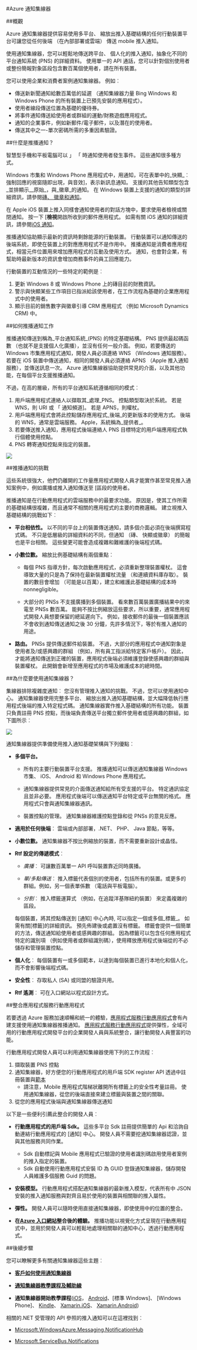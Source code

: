 <properties
    pageTitle="Azure 通知集線器"
    description="瞭解如何使用 Azure 中的推播通知。 以 C# 使用.NET API 撰寫程式碼範例。"
    authors="ysxu"
    manager="erikre"
    editor=""
    services="notification-hubs"
    documentationCenter=""/>

<tags
    ms.service="notification-hubs"
    ms.workload="mobile"
    ms.tgt_pltfrm="multiple"
    ms.devlang="multiple"
    ms.topic="hero-article"
    ms.date="08/25/2016"
    ms.author="yuaxu"/>


#<a name="azure-notification-hubs"></a>Azure 通知集線器

##<a name="overview"></a>概觀

Azure 通知集線器提供容易使用多平台、 縮放出推入基礎結構的任何行動裝置平台可讓您從任何後端 （在內部部署或雲端） 傳送 mobile 推入通知。

使用通知集線器，您可以輕鬆地傳送跨平台、 個人化的推入通知，抽象化不同的平台通知系統 (PNS) 的詳細資料。 使用單一的 API 通話，您可以針對個別使用者或整份簡報對象區段包含數百萬個使用者，請在所有裝置。

您可以使用企業和消費者案例通知集線器。 例如︰

- 傳送新新聞通知給數百萬低的延遲 （通知集線器力量 Bing Windows 和 Windows Phone 的所有裝置上已預先安裝的應用程式）。
- 使用者線段傳送位置為基礎的優待券。
- 將事件通知傳送給使用者或群組的運動/財務遊戲應用程式。
- 通知的企業事件，例如新郵件/電子郵件，以及潛在的使用者。
- 傳送其中之一-單次密碼所需的多重因素驗證。



##<a name="what-are-push-notifications"></a>什麼是推播通知？

智慧型手機和平板電腦可以 」 「 時通知使用者發生事件。 這些通知很多種方式。

Windows 市集和 Windows Phone 應用程式中，用通知，可在表單中的_快顯_︰ 強制回應的視窗隨即出現，與音效]，表示新訊息通知。 支援的其他告知類型包含_並排顯示__原始_，與_徽章_的通知。 在 Windows 裝置上支援的通知的類型的詳細資訊，請參閱[磚、 徽章和通知](http://msdn.microsoft.com/library/windows/apps/hh779725.aspx)。

在 Apple iOS 裝置上推入同樣會通知使用者的對話方塊中，要求使用者檢視或關閉通知。 按一下 [**檢視**開啟所收到的郵件應用程式。 如需有關 iOS 通知的詳細資訊，請參閱[iOS 通知](http://go.microsoft.com/fwlink/?LinkId=615245)。

推播通知協助顯示最新的資訊時剩餘能源的行動裝置。 行動裝置可以通知傳送的後端系統，即使在裝置上的對應應用程式不是作用中。 推播通知是消費者應用程式，相當元件位置用來增加應用程式的互動及使用方式。 通知，也會對企業，有幫助時最新版本的資訊會增加商務事件的員工回應能力。

行動裝置的互動情況的一些特定的範例是︰

1.  更新 Windows 8 或 Windows Phone 上的磚目前的財務資訊。
2.  警示與快顯某些工作項目已指派給該使用者，在工作流程為基礎的企業應用程式中的使用者。
3.  顯示目前的銷售數字與徽章引導 CRM 應用程式 （例如 Microsoft Dynamics CRM) 中。

##<a name="how-push-notifications-work"></a>如何推播通知工作

推播通知傳送到稱為_平台通知系統_(PNS) 的特定基礎結構。 PNS 提供最起碼函數 （也就不是支援個人化廣播），並沒有任何一般介面。 例如，若要傳送的 Windows 市集應用程式通知，開發人員必須連絡 WNS （Windows 通知服務）。 若要在 iOS 裝置中傳送通知，相同的開發人員必須連絡 APNS （Apple 推入通知服務），並傳送訊息一次。 Azure 通知集線器協助提供常見的介面，以及其他功能，在每個平台支援推播通知。

不過，在高的層級，所有的平台通知系統遵循相同的模式︰

1.  用戶端應用程式連絡人以擷取其_處理_PNS。 控點類型取決於系統。 若是 WNS，則 URI 或 「 通知頻道]。 若是 APNS，則權杖。
2.  用戶端應用程式會將此控點儲存應用程式_後端_的更新版本的使用方式。 後端的 WNS，通常是雲端服務。 Apple，系統稱為_提供者_。
3.  若要傳送推入通知，應用程式後端連絡人 PNS 目標特定的用戶端應用程式執行個體使用控點。
4.  PNS 轉寄通知控點來指定的裝置。

![][0]

##<a name="the-challenges-of-push-notifications"></a>推播通知的挑戰

這些系統很強大，他們仍離開的工作量應用程式開發人員才能實作甚至常見推入通知案例中，例如廣播或推入通知傳送至 [區段的使用者。

推播通知是在行動應用程式的雲端服務中的最要求功能。 原因是，使其工作所需的基礎結構很複雜，而且通常不相關的應用程式的主要的商務邏輯。 建立視推入基礎結構的挑戰如下︰

- **平台相依性。** 以不同的平台上的裝置傳送通知，請多個介面必須在後端撰寫程式碼。 不只是低層級的詳細資料的不同，但通知 （磚、 快顯或徽章） 的簡報也是平台相關。 這些變更可能會造成複雜和難維護的後端程式碼。

- **小數位數。** 縮放比例基礎結構有兩個重點︰
    + 每個 PNS 指導方針，每次啟動應用程式，必須重新整理裝置權杖。 這會導致大量的只是為了保持在最新裝置權杖流量 （和連續資料庫存取）。 裝置的數目會增加 （可能是以百萬），建立和維護此基礎結構的成本時 nonnegligible。

    + 大部分的 PNSs 不支援廣播到多個裝置。 看來數百萬裝置廣播結果中的來電至 PNSs 數百萬。 能夠不按比例縮放這些要求，所以重要，通常應用程式開發人員想要保留的總延遲向下。 例如，接收郵件的最後一個裝置應該不會收到通知傳送通知之後 30 分鐘，先許多情況下，等於有推入通知的用途。
- **路由。** PNSs 提供傳送郵件給裝置。 不過，大部分的應用程式中通知對象是使用者及/或感興趣的群組 （例如，所有員工指派給特定客戶帳戶）。 因此，才能將通知傳送到正確的裝置，應用程式後端必須維護登錄使感興趣的群組與裝置權杖。 此開銷會新增至應用程式的市場及維護成本的總時間。

##<a name="why-use-notification-hubs"></a>為什麼要使用通知集線器？

集線器排除複雜度通知︰ 您沒有管理推入通知的挑戰。 不過，您可以使用通知中心。 通知集線器使用完整多平台、 縮放出推入通知基礎結構，並大幅降低執行應用程式後端的推入特定程式碼。 通知集線器實作推入基礎結構的所有功能。 裝置只負責註冊 PNS 控點，而後端負責傳送平台獨立郵件使用者或感興趣的群組，如下圖所示︰

![][1]


通知集線器提供準備使用推入通知基礎架構與下列優點︰

- **多個平台。**
    +  所有的主要行動裝置平台支援。 推播通知可以傳送通知集線器 Windows 市集、 iOS、 Android 和 Windows Phone 應用程式。

    +  通知集線器提供常見的介面傳送通知給所有受支援的平台。 特定通訊協定且並非必要。 應用程式後端可以傳送通知平台特定或平台無關的格式。 應用程式只會與通知集線器通訊。

    +  裝置控點的管理。 通知集線器維護控點登錄和從 PNSs 的意見反應。

- **適用於任何後端**︰ 雲端或內部部署，.NET、 PHP、 Java 節點，等等。

- **小數位數。** 通知集線器不按比例縮放的裝置，而不需要重新設計或晶怪。


- **Rtf 設定的傳遞模式**︰

    - *廣播*︰ 可讓數百萬單一 API 呼叫裝置靠近同時廣播。

    - *單/多點傳送*︰ 推入標籤代表個別的使用者，包括所有的裝置。或更多的群組。例如，另一個表單係數 （電話與平板電腦）。

    - *分割*︰ 推入標籤運算式 （例如，在追蹤洋基隊紐約裝置） 來定義複雜的區段。

    每個裝置，將其控點傳送到 [通知] 中心內時, 可以指定一個或多個_標籤_。 如需有關[標籤]的詳細資訊。 預先佈建後或處置沒有標籤。 標籤會提供一個簡單的方法，傳送通知給使用者或感興趣的群組。 因為標籤可以包含任何應用程式特定的識別項 （例如使用者或群組識別碼），使用釋放應用程式後端從的不必儲存和管理裝置控點。

- **個人化**︰ 每個裝置有一或多個範本，以達到每個裝置已進行本地化和個人化，而不會影響後端程式碼。

- **安全性**︰ 存取私人 (SA) 或同盟的驗證共用。

- **Rtf 遙測**︰ 可在入口網站以程式設計方式。


##<a name="integration-with-app-service-mobile-apps"></a>整合應用程式服務行動應用程式

若要透過 Azure 服務加速順暢和統一的體驗，[應用程式服務行動應用程式]會有內建支援使用通知集線器推播通知。 [應用程式服務行動應用程式]提供彈性，全域可用的行動應用程式開發平台的企業開發人員與系統整合，讓行動開發人員豐富的功能。

行動應用程式開發人員可以利用通知集線器使用下列的工作流程︰

1. 擷取裝置 PNS 控點
2. 通知集線器，好方便您的行動應用程式的用戶端 SDK register API 透過中註冊裝置與[範本]
    + 請注意，Mobile 應用程式階梯狀離開所有標籤上的安全性考量註冊。 使用通知集線器，從您的後端直接來建立標籤與裝置之間的關聯。
3. 從您的應用程式後端與通知集線器傳送通知

以下是一些便利引薦此整合的開發人員︰

- **行動應用程式的用戶端 Sdk。** 這些多平台 Sdk 註冊提供簡單的 Api 和洽詢自動連結行動應用程式的 [通知] 中心。 開發人員不需要挖通知集線器認證，並與其他服務共同作業。
    + Sdk 自動標記與 Mobile 應用程式已驗證的使用者識別碼啟用使用者案例的推入指定的裝置。
    + Sdk 自動使用行動應用程式安裝 ID 為 GUID 登錄通知集線器，儲存開發人員維護多個服務 Guid 的問題。
    
- **安裝模型。** 行動應用程式搭配通知集線器的最新推入模型，代表所有中 JSON 安裝的推入通知服務與對齊且易於使用的裝置與相關聯的推入屬性。

- **彈性。** 開發人員可以隨時使用直接通知集線器，即使使用中的位置的整合。

- **在[Azure 入口網站]整合後的體驗。** 推播功能以視覺化方式呈現在行動應用程式中，並用於開發人員可以輕鬆地處理相關聯的通知中心，透過行動應用程式。



##<a name="next-steps"></a>後續步驟

您可以瞭解更多有關通知集線器這些主題︰

+ **[客戶如何使用通知集線器]**

+ **[通知集線器教學課程及輔助線]**

+ **通知集線器開始教學課程**([iOS]， [Android]、[標準 Windows]、 [Windows Phone]、 [Kindle]、 [Xamarin.iOS]、 [Xamarin.Android])

相關的.NET 受管理的 API 參照的推入通知可以在這裡找到︰

+ [Microsoft.WindowsAzure.Messaging.NotificationHub]
+ [Microsoft.ServiceBus.Notifications]


  [0]: ./media/notification-hubs-overview/registration-diagram.png
  [1]: ./media/notification-hubs-overview/notification-hub-diagram.png
  [客戶如何使用通知集線器]: http://azure.microsoft.com/services/notification-hubs
  [通知集線器教學課程及輔助線]: http://azure.microsoft.com/documentation/services/notification-hubs
  [iOS]: http://azure.microsoft.com/documentation/articles/notification-hubs-ios-get-started
  [Android]: http://azure.microsoft.com/documentation/articles/notification-hubs-android-get-started
  [Windows 標準]: http://azure.microsoft.com/documentation/articles/notification-hubs-windows-store-dotnet-get-started
  [在 Windows Phone]: http://azure.microsoft.com/documentation/articles/notification-hubs-windows-phone-get-started
  [Kindle]: http://azure.microsoft.com/documentation/articles/notification-hubs-kindle-get-started
  [Xamarin.iOS]: http://azure.microsoft.com/documentation/articles/partner-xamarin-notification-hubs-ios-get-started
  [Xamarin.Android]: http://azure.microsoft.com/documentation/articles/partner-xamarin-notification-hubs-android-get-started
  [Microsoft.WindowsAzure.Messaging.NotificationHub]: http://msdn.microsoft.com/library/microsoft.windowsazure.messaging.notificationhub.aspx
  [Microsoft.ServiceBus.Notifications]: http://msdn.microsoft.com/library/microsoft.servicebus.notifications.aspx
  [應用程式服務行動應用程式]: https://azure.microsoft.com/en-us/documentation/articles/app-service-mobile-value-prop/
  [範本]: notification-hubs-templates-cross-platform-push-messages.md
  [Azure 入口網站]: https://portal.azure.com
  [標記]: (http://msdn.microsoft.com/library/azure/dn530749.aspx)
